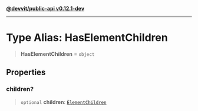 [**@devvit/public-api v0.12.1-dev**](../../../../../../README.md)

---

# Type Alias: HasElementChildren

> **HasElementChildren** = `object`

## Properties

<a id="children"></a>

### children?

> `optional` **children**: [`ElementChildren`](../../../type-aliases/ElementChildren.md)
